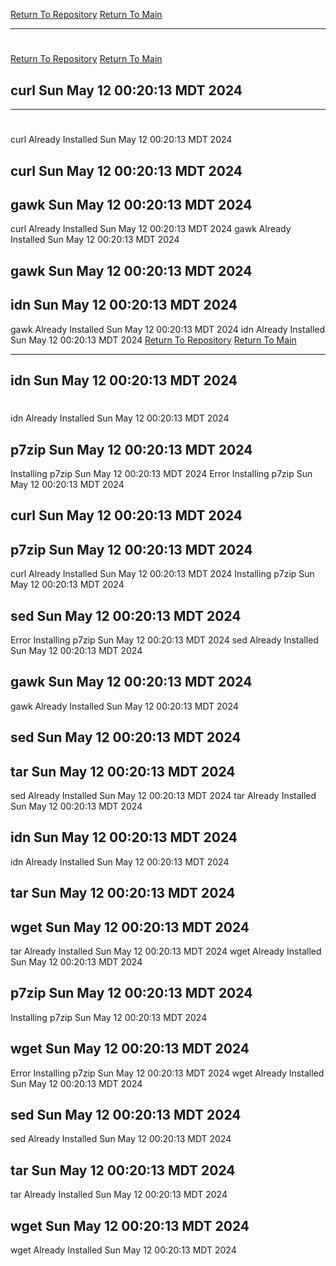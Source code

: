 [Return To Repository](https://github.com/DigitalWarrior/piholeparser/)
[Return To Main](https://github.com/DigitalWarrior/piholeparser/blob/master/RecentRunLogs/Mainlog.md)
____________________________________
# 
[Return To Repository](https://github.com/DigitalWarrior/piholeparser/)
[Return To Main](https://github.com/DigitalWarrior/piholeparser/blob/master/RecentRunLogs/Mainlog.md)
## curl Sun May 12 00:20:13 MDT 2024
____________________________________
# 
curl Already Installed Sun May 12 00:20:13 MDT 2024
## curl Sun May 12 00:20:13 MDT 2024
## gawk Sun May 12 00:20:13 MDT 2024
curl Already Installed Sun May 12 00:20:13 MDT 2024
gawk Already Installed Sun May 12 00:20:13 MDT 2024
## gawk Sun May 12 00:20:13 MDT 2024
## idn Sun May 12 00:20:13 MDT 2024
gawk Already Installed Sun May 12 00:20:13 MDT 2024
idn Already Installed Sun May 12 00:20:13 MDT 2024
[Return To Repository](https://github.com/DigitalWarrior/piholeparser/)
[Return To Main](https://github.com/DigitalWarrior/piholeparser/blob/master/RecentRunLogs/Mainlog.md)
____________________________________
## idn Sun May 12 00:20:13 MDT 2024
# 
idn Already Installed Sun May 12 00:20:13 MDT 2024
## p7zip Sun May 12 00:20:13 MDT 2024
Installing p7zip Sun May 12 00:20:13 MDT 2024
Error Installing p7zip Sun May 12 00:20:13 MDT 2024
## curl Sun May 12 00:20:13 MDT 2024
## p7zip Sun May 12 00:20:13 MDT 2024
curl Already Installed Sun May 12 00:20:13 MDT 2024
Installing p7zip Sun May 12 00:20:13 MDT 2024
## sed Sun May 12 00:20:13 MDT 2024
Error Installing p7zip Sun May 12 00:20:13 MDT 2024
sed Already Installed Sun May 12 00:20:13 MDT 2024
## gawk Sun May 12 00:20:13 MDT 2024
gawk Already Installed Sun May 12 00:20:13 MDT 2024
## sed Sun May 12 00:20:13 MDT 2024
## tar Sun May 12 00:20:13 MDT 2024
sed Already Installed Sun May 12 00:20:13 MDT 2024
tar Already Installed Sun May 12 00:20:13 MDT 2024
## idn Sun May 12 00:20:13 MDT 2024
idn Already Installed Sun May 12 00:20:13 MDT 2024
## tar Sun May 12 00:20:13 MDT 2024
## wget Sun May 12 00:20:13 MDT 2024
tar Already Installed Sun May 12 00:20:13 MDT 2024
wget Already Installed Sun May 12 00:20:13 MDT 2024
## p7zip Sun May 12 00:20:13 MDT 2024
Installing p7zip Sun May 12 00:20:13 MDT 2024
## wget Sun May 12 00:20:13 MDT 2024
Error Installing p7zip Sun May 12 00:20:13 MDT 2024
wget Already Installed Sun May 12 00:20:13 MDT 2024
## sed Sun May 12 00:20:13 MDT 2024
sed Already Installed Sun May 12 00:20:13 MDT 2024
## tar Sun May 12 00:20:13 MDT 2024
tar Already Installed Sun May 12 00:20:13 MDT 2024
## wget Sun May 12 00:20:13 MDT 2024
wget Already Installed Sun May 12 00:20:13 MDT 2024
